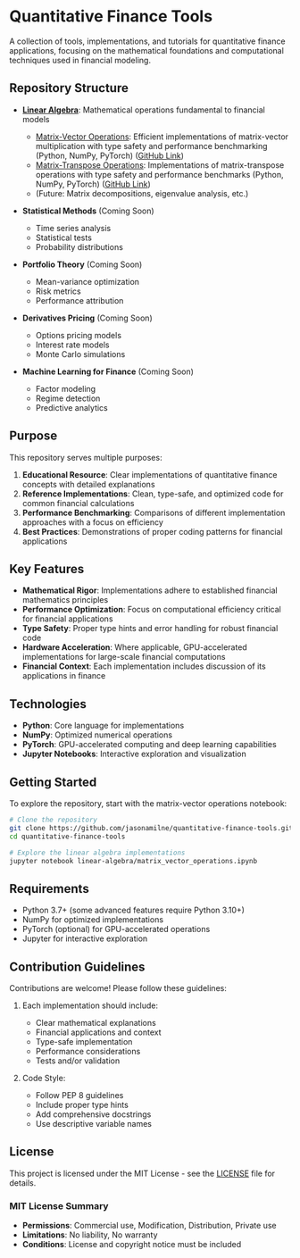 # Quantitative Finance Tools

A collection of tools, implementations, and tutorials for quantitative finance applications, focusing on the mathematical foundations and computational techniques used in financial modeling.

## Repository Structure

- [**Linear Algebra**](./linear-algebra/): Mathematical operations fundamental to financial models
  - [Matrix-Vector Operations](./linear-algebra/matrix_vector_operations.ipynb): Efficient implementations of matrix-vector multiplication with type safety and performance benchmarking (Python, NumPy, PyTorch) ([GitHub Link](https://github.com/jasonamilne/quantitative-finance-tools/blob/main/linear-algebra/matrix_vector_operations.ipynb))
  - [Matrix-Transpose Operations](./matrix_transpose_operations.ipynb): Implementations of matrix-transpose operations with type safety and performance benchmarks (Python, NumPy, PyTorch) ([GitHub Link](https://github.com/jasonamilne/quantitative-finance-tools/blob/main/linear-algebra/matrix_vector_operations.ipynb))
  - (Future: Matrix decompositions, eigenvalue analysis, etc.)

- **Statistical Methods** (Coming Soon)
  - Time series analysis
  - Statistical tests
  - Probability distributions

- **Portfolio Theory** (Coming Soon)
  - Mean-variance optimization
  - Risk metrics
  - Performance attribution

- **Derivatives Pricing** (Coming Soon)
  - Options pricing models
  - Interest rate models
  - Monte Carlo simulations

- **Machine Learning for Finance** (Coming Soon)
  - Factor modeling
  - Regime detection
  - Predictive analytics

## Purpose

This repository serves multiple purposes:

1. **Educational Resource**: Clear implementations of quantitative finance concepts with detailed explanations
2. **Reference Implementations**: Clean, type-safe, and optimized code for common financial calculations
3. **Performance Benchmarking**: Comparisons of different implementation approaches with a focus on efficiency
4. **Best Practices**: Demonstrations of proper coding patterns for financial applications

## Key Features

- **Mathematical Rigor**: Implementations adhere to established financial mathematics principles
- **Performance Optimization**: Focus on computational efficiency critical for financial applications
- **Type Safety**: Proper type hints and error handling for robust financial code
- **Hardware Acceleration**: Where applicable, GPU-accelerated implementations for large-scale financial computations
- **Financial Context**: Each implementation includes discussion of its applications in finance

## Technologies

- **Python**: Core language for implementations
- **NumPy**: Optimized numerical operations
- **PyTorch**: GPU-accelerated computing and deep learning capabilities
- **Jupyter Notebooks**: Interactive exploration and visualization

## Getting Started

To explore the repository, start with the matrix-vector operations notebook:

```bash
# Clone the repository
git clone https://github.com/jasonamilne/quantitative-finance-tools.git
cd quantitative-finance-tools

# Explore the linear algebra implementations
jupyter notebook linear-algebra/matrix_vector_operations.ipynb
```

## Requirements

- Python 3.7+ (some advanced features require Python 3.10+)
- NumPy for optimized implementations
- PyTorch (optional) for GPU-accelerated operations
- Jupyter for interactive exploration

## Contribution Guidelines

Contributions are welcome! Please follow these guidelines:

1. Each implementation should include:
   - Clear mathematical explanations
   - Financial applications and context
   - Type-safe implementation
   - Performance considerations
   - Tests and/or validation

2. Code Style:
   - Follow PEP 8 guidelines
   - Include proper type hints
   - Add comprehensive docstrings
   - Use descriptive variable names

## License

This project is licensed under the MIT License - see the [LICENSE](./LICENSE) file for details.

### MIT License Summary
- **Permissions**: Commercial use, Modification, Distribution, Private use
- **Limitations**: No liability, No warranty
- **Conditions**: License and copyright notice must be included
